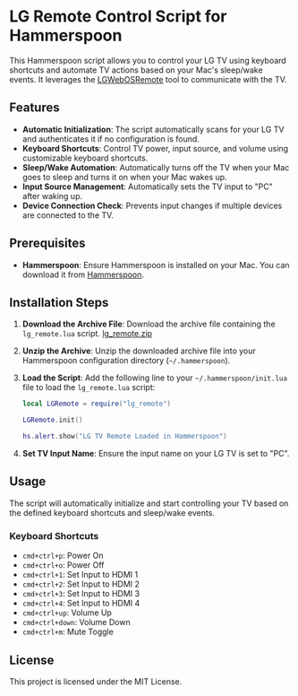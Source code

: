 # LG Remote Control Script for Hammerspoon

This Hammerspoon script allows you to control your LG TV using keyboard shortcuts and automate TV actions based on your Mac's sleep/wake events. It leverages the [LGWebOSRemote](https://github.com/klattimer/LGWebOSRemote) tool to communicate with the TV.

## Features

- **Automatic Initialization**: The script automatically scans for your LG TV and authenticates it if no configuration is found.
- **Keyboard Shortcuts**: Control TV power, input source, and volume using customizable keyboard shortcuts.
- **Sleep/Wake Automation**: Automatically turns off the TV when your Mac goes to sleep and turns it on when your Mac wakes up.
- **Input Source Management**: Automatically sets the TV input to "PC" after waking up.
- **Device Connection Check**: Prevents input changes if multiple devices are connected to the TV.

## Prerequisites

- **Hammerspoon**: Ensure Hammerspoon is installed on your Mac. You can download it from [Hammerspoon](https://www.hammerspoon.org/).

## Installation Steps

1. **Download the Archive File**: Download the archive file containing the `lg_remote.lua` script. [lg_remote.zip](https://github.com/user-attachments/files/19078211/lg_remote.zip)

2. **Unzip the Archive**: Unzip the downloaded archive file into your Hammerspoon configuration directory (`~/.hammerspoon`).

3. **Load the Script**: Add the following line to your `~/.hammerspoon/init.lua` file to load the `lg_remote.lua` script:
    ```lua
    local LGRemote = require("lg_remote")

    LGRemote.init()

    hs.alert.show("LG TV Remote Loaded in Hammerspoon")
    ```

4. **Set TV Input Name**: Ensure the input name on your LG TV is set to "PC".

## Usage

The script will automatically initialize and start controlling your TV based on the defined keyboard shortcuts and sleep/wake events.

### Keyboard Shortcuts

- `cmd+ctrl+p`: Power On
- `cmd+ctrl+o`: Power Off
- `cmd+ctrl+1`: Set Input to HDMI 1
- `cmd+ctrl+2`: Set Input to HDMI 2
- `cmd+ctrl+3`: Set Input to HDMI 3
- `cmd+ctrl+4`: Set Input to HDMI 4
- `cmd+ctrl+up`: Volume Up
- `cmd+ctrl+down`: Volume Down
- `cmd+ctrl+m`: Mute Toggle

## License

This project is licensed under the MIT License.

